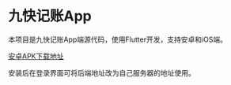 # 九快记账App

本项目是九快记账App端源代码，使用Flutter开发，支持安卓和iOS端。

[安卓APK下载地址](https://file.moneywhere.com/moneywhere1.0.apk)

安装后在登录界面可将后端地址改为自己服务器的地址使用。

